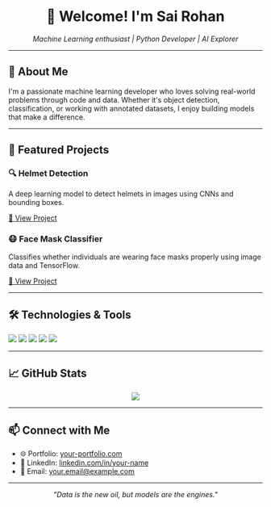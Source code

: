 <h1 align="center">👋 Welcome! I'm Sai Rohan</h1>
<p align="center">
  <i>Machine Learning enthusiast | Python Developer | AI Explorer</i>
</p>

---

<h2>📌 About Me</h2>

I'm a passionate machine learning developer who loves solving real-world problems through code and data. Whether it's object detection, classification, or working with annotated datasets, I enjoy building models that make a difference.

---

<h2>🚀 Featured Projects</h2>

### 🔍 Helmet Detection
A deep learning model to detect helmets in images using CNNs and bounding boxes.

[🔗 View Project](https://github.com/Johnaaron0108/CNN_Helmet_Pred)

### 😷 Face Mask Classifier
Classifies whether individuals are wearing face masks properly using image data and TensorFlow.

[🔗 View Project](https://github.com/MLDevX/face-mask-classifier)

---

<h2>🛠️ Technologies & Tools</h2>

<p>
  <img src="https://img.shields.io/badge/Python-3776AB?style=for-the-badge&logo=python&logoColor=white"/>
  <img src="https://img.shields.io/badge/TensorFlow-FF6F00?style=for-the-badge&logo=tensorflow&logoColor=white"/>
  <img src="https://img.shields.io/badge/Keras-D00000?style=for-the-badge&logo=keras&logoColor=white"/>
  <img src="https://img.shields.io/badge/Colab-F9AB00?style=for-the-badge&logo=googlecolab&logoColor=white"/>
  <img src="https://img.shields.io/badge/GitHub-181717?style=for-the-badge&logo=github&logoColor=white"/>
</p>

---

<h2>📈 GitHub Stats</h2>

<p align="center">
  <img src="https://github-readme-stats.vercel.app/api?username=MLDevX&show_icons=true&theme=tokyonight" />
</p>

---

<h2>📫 Connect with Me</h2>

- 🌐 Portfolio: [your-portfolio.com](https://your-portfolio.com)
- 💼 LinkedIn: [linkedin.com/in/your-name](https://linkedin.com/in/your-name)
- 📧 Email: your.email@example.com

---

<p align="center"><i>"Data is the new oil, but models are the engines."</i></p>
